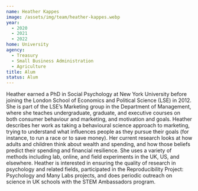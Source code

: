 ```yaml
---
name: Heather Kappes
image: /assets/img/team/heather-kappes.webp
year:
  - 2020
  - 2021
  - 2022
home: University
agency:
  - Treasury
  - Small Business Administration
  - Agriculture
title: Alum
status: Alum
---
```

Heather earned a PhD in Social Psychology at New York University before joining the London School of Economics and Political Science (LSE) in 2012. She is part of the LSE’s Marketing group in the Department of Management, where she teaches undergraduate, graduate, and executive courses on both consumer behaviour and marketing, and motivation and goals. Heather describes her work as taking a behavioural science approach to marketing, trying to understand what influences people as they pursue their goals (for instance, to run a race or to save money). Her current research looks at how adults and children think about wealth and spending, and how those beliefs predict their spending and financial resilience. She uses a variety of methods including lab, online, and field experiments in the UK, US, and elsewhere. Heather is interested in ensuring the quality of research in psychology and related fields, participated in the Reproducibility Project: Psychology and Many Labs projects, and does periodic outreach on science in UK schools with the STEM Ambassadors program.

